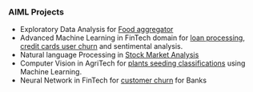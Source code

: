 ### AIML Projects

- Exploratory Data Analysis for [Food aggregator](https://github.com/somshekarm/KitchenSink/tree/38e6c4bc5d1e83fc98bebfff19b1e2b40fce55c4/AIML/Foundation%20-%20FoodHub)
- Advanced Machine Learning in FinTech domain for [loan processing](https://github.com/somshekarm/KitchenSink/tree/38e6c4bc5d1e83fc98bebfff19b1e2b40fce55c4/AIML/ML%20-%20Personal%20Loan%20Capaign), [credit cards user churn](https://github.com/somshekarm/KitchenSink/tree/38e6c4bc5d1e83fc98bebfff19b1e2b40fce55c4/AIML/Advanced%20ML%20-%20Credit%20Card%20Users%20Churn) and sentimental analysis.
- Natural language Processing in [Stock Market Analysis](https://github.com/somshekarm/KitchenSink/tree/38e6c4bc5d1e83fc98bebfff19b1e2b40fce55c4/AIML/Natural%20Language%20Processing)
- Computer Vision in AgriTech for [plants seeding classifications](https://github.com/somshekarm/KitchenSink/tree/38e6c4bc5d1e83fc98bebfff19b1e2b40fce55c4/AIML/Computer%20Vision) using Machine Learning.
- Neural Network in FinTech for [customer churn](https://github.com/somshekarm/KitchenSink/tree/38e6c4bc5d1e83fc98bebfff19b1e2b40fce55c4/AIML/Neural%20Network) for Banks
